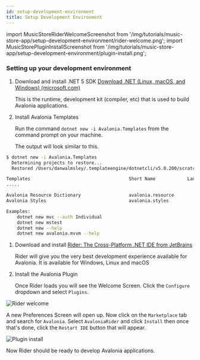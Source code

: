 ```yaml
---
id: setup-development-environment
title: Setup Development Environment
---
```


import MusicStoreRiderWelcomeScreenshot from '/img/tutorials/music-store-app/setup-development-environment/rider-welcome.png';
import MusicStorePluginInstallScreenshot from '/img/tutorials/music-store-app/setup-development-environment/plugin-install.png';

### Setting up your development environment

1. Download and install .NET 5 SDK [Download .NET \(Linux, macOS, and Windows\) \(microsoft.com\)](https://dotnet.microsoft.com/download)

   This is the runtime, development kit \(compiler, etc\) that is used to build Avalonia applications.

2. Install Avalonia Templates

   Run the command `dotnet new -i Avalonia.Templates` from the command prompt on your machine.

   The output will look similar to this.

```bash
$ dotnet new -i Avalonia.Templates
  Determining projects to restore...
  Restored /Users/danwalmsley/.templateengine/dotnetcli/v5.0.200/scratch/restore.csproj (in 706 ms).

Templates                                     Short Name            Language    Tags
.....

Avalonia Resource Dictionary                  avalonia.resource                 ui/xaml/avalonia/avaloniaui
Avalonia Styles                               avalonia.styles                   ui/xaml/avalonia/avaloniaui

Examples:
    dotnet new mvc --auth Individual
    dotnet new mstest
    dotnet new --help
    dotnet new avalonia.mvvm --help
```

1. Download and install [Rider: The Cross-Platform .NET IDE from JetBrains](https://www.jetbrains.com/rider/)

   Rider will give you the very best development experience available for Avalonia. It is available for Windows, Linux and macOS

2. Install the Avalonia Plugin

   Once Rider loads you will see the Welcome Screen. Click the `Configure` dropdown and select `Plugins`.

<img className="center" src={MusicStoreRiderWelcomeScreenshot} alt="Rider welcome" />

A new Preferences Screen will open up. Now click on the `Marketplace` tab and search for `Avalonia`. Select `AvaloniaRider` and click `Install` then once that's done, click the `Restart IDE` button that will appear.

<img className="center" src={MusicStorePluginInstallScreenshot} alt="Plugin install" />

Now Rider should be ready to develop Avalonia applications.
